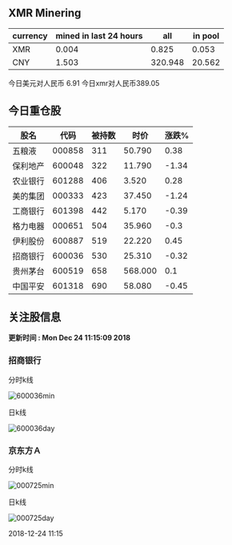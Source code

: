 ## XMR Minering

|currency|mined in last 24 hours|all|in pool|
|---|---|---|---|
|XMR|0.004|0.825|0.053|
|CNY|1.503|320.948|20.562|

今日美元对人民币 6.91	今日xmr对人民币389.05


## 今日重仓股 

|股名|代码|被持数|时价|涨跌%|
|---|---|---|---|---|
|五粮液|000858|311|50.790|0.38|
|保利地产|600048|322|11.790|-1.34|
|农业银行|601288|406|3.520|0.28|
|美的集团|000333|423|37.450|-1.24|
|工商银行|601398|442|5.170|-0.39|
|格力电器|000651|504|35.960|-0.3|
|伊利股份|600887|519|22.220|0.45|
|招商银行|600036|530|25.310|-0.32|
|贵州茅台|600519|658|568.000|0.1|
|中国平安|601318|690|58.080|-0.45|

## 关注股信息
**更新时间 : Mon Dec 24 11:15:09 2018**
### 招商银行 
分时k线

![600036min](http://image.sinajs.cn/newchart/min/n/sh600036.gif)

日k线

![600036day](http://image.sinajs.cn/newchart/daily/n/sh600036.gif)

### 京东方Ａ 
分时k线

![000725min](http://image.sinajs.cn/newchart/min/n/sz000725.gif)

日k线

![000725day](http://image.sinajs.cn/newchart/daily/n/sz000725.gif)

2018-12-24 11:15